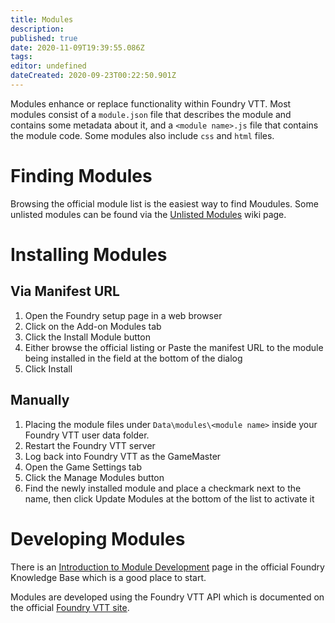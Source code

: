 ```yaml
---
title: Modules
description: 
published: true
date: 2020-11-09T19:39:55.086Z
tags: 
editor: undefined
dateCreated: 2020-09-23T00:22:50.901Z
---
```


Modules enhance or replace functionality within Foundry VTT. Most modules consist of a `module.json` file that describes the module and contains some metadata about it, and a `<module name>.js` file that contains the module code. Some modules also include `css` and `html` files.

# Finding Modules
Browsing the official module list is the easiest way to find Moudules. Some unlisted modules can be found via the [Unlisted Modules](/en/community/community-unlisted-modules) wiki page.

# Installing Modules

## Via Manifest URL
1. Open the Foundry setup page in a web browser
2. Click on the Add-on Modules tab
3. Click the Install Module button
4. Either browse the official listing or Paste the manifest URL to the module being installed in the field at the bottom of the dialog
5. Click Install 

## Manually
1. Placing the module files under `Data\modules\<module name>` inside your Foundry VTT user data folder. 
2. Restart the Foundry VTT server
3. Log back into Foundry VTT as the GameMaster
4. Open the Game Settings tab
5. Click the Manage Modules button
6. Find the newly installed module and place a checkmark next to the name, then click Update Modules at the bottom of the list to activate it


# Developing Modules
There is an [Introduction to Module Development](https://foundryvtt.com/article/module-development/) page in the official Foundry Knowledge Base which is a good place to start.

Modules are developed using the Foundry VTT API which is documented on the official [Foundry VTT site](https://foundryvtt.com/api/).

